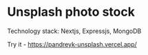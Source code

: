 # Unsplash photo stock

Technology stack: Nextjs, Expressjs, MongoDB

Try it - https://pandreyk-unsplash.vercel.app/
